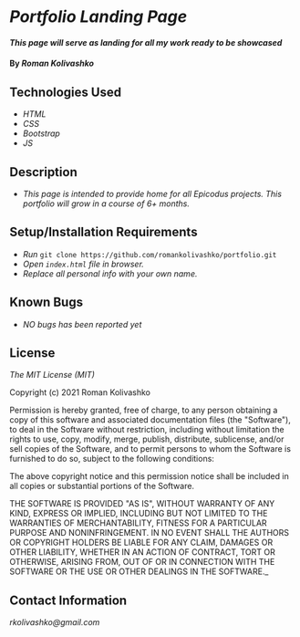 
# _Portfolio Landing Page_

#### _This page will serve as landing for all my work ready to be showcased_

#### By _**Roman Kolivashko**_

## Technologies Used

* _HTML_
* _CSS_
* _Bootstrap_
* _JS_

## Description

* _This page is intended to provide home for all Epicodus projects. This portfolio will grow in a course of 6+ months._

## Setup/Installation Requirements

* _Run_ `git clone https://github.com/romankolivashko/portfolio.git`
* _Open `index.html` file in browser._
* _Replace all personal info with your own name._

## Known Bugs

* _NO bugs has been reported yet_

## License

_The MIT License (MIT)_

Copyright (c) 2021 Roman Kolivashko

Permission is hereby granted, free of charge, to any person obtaining a copy of this software and associated documentation files (the "Software"), to deal in the Software without restriction, including without limitation the rights to use, copy, modify, merge, publish, distribute, sublicense, and/or sell copies of the Software, and to permit persons to whom the Software is furnished to do so, subject to the following conditions:

The above copyright notice and this permission notice shall be included in all copies or substantial portions of the Software.

THE SOFTWARE IS PROVIDED "AS IS", WITHOUT WARRANTY OF ANY KIND, EXPRESS OR IMPLIED, INCLUDING BUT NOT LIMITED TO THE WARRANTIES OF MERCHANTABILITY, FITNESS FOR A PARTICULAR PURPOSE AND NONINFRINGEMENT. IN NO EVENT SHALL THE AUTHORS OR COPYRIGHT HOLDERS BE LIABLE FOR ANY CLAIM, DAMAGES OR OTHER LIABILITY, WHETHER IN AN ACTION OF CONTRACT, TORT OR OTHERWISE, ARISING FROM, OUT OF OR IN CONNECTION WITH THE SOFTWARE OR THE USE OR OTHER DEALINGS IN THE SOFTWARE._

## Contact Information

_rkolivashko@gmail.com_
